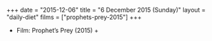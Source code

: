 +++
date = "2015-12-06"
title = "6 December 2015 (Sunday)"
layout = "daily-diet"
films = ["prophets-prey-2015"]
+++


* Film: Prophet’s Prey (2015) +
